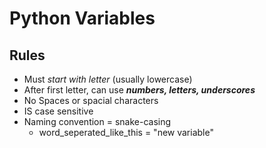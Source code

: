 # Python Variables

## Rules
- Must *start with letter* (usually lowercase)
- After first letter, can use ***numbers, letters, underscores***
- No Spaces or spacial characters
- IS case sensitive
- Naming convention = snake-casing
	- word_seperated_like_this = "new variable"